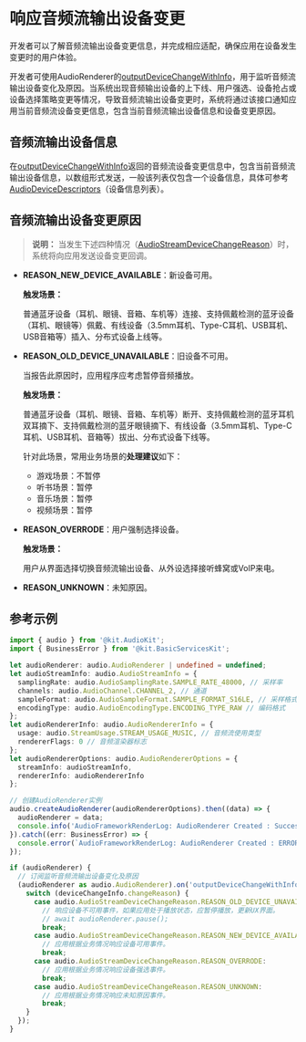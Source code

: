 # 响应音频流输出设备变更

开发者可以了解音频流输出设备变更信息，并完成相应适配，确保应用在设备发生变更时的用户体验。

开发者可使用AudioRenderer的[outputDeviceChangeWithInfo](../../reference/apis-audio-kit/js-apis-audio.md#onoutputdevicechangewithinfo11)，用于监听音频流输出设备变化及原因。当系统出现音频输出设备的上下线、用户强选、设备抢占或设备选择策略变更等情况，导致音频流输出设备变更时，系统将通过该接口通知应用当前音频流设备变更信息，包含当前音频流输出设备信息和设备变更原因。

## 音频流输出设备信息

在[outputDeviceChangeWithInfo](../../reference/apis-audio-kit/js-apis-audio.md#onoutputdevicechangewithinfo11)返回的音频流设备变更信息中，包含当前音频流输出设备信息，以数组形式发送，一般该列表仅包含一个设备信息，具体可参考[AudioDeviceDescriptors](../../reference/apis-audio-kit/js-apis-audio.md#audiodevicedescriptors)（设备信息列表）。

## 音频流输出设备变更原因
> **说明：**
当发生下述四种情况（[AudioStreamDeviceChangeReason](../../reference/apis-audio-kit/js-apis-audio.md#audiostreamdevicechangereason11)）时，系统将向应用发送设备变更回调。

- **REASON_NEW_DEVICE_AVAILABLE**：新设备可用。

  **触发场景：**

  普通蓝牙设备（耳机、眼镜、音箱、车机等）连接、支持佩戴检测的蓝牙设备（耳机、眼镜等）佩戴、有线设备（3.5mm耳机、Type-C耳机、USB耳机、USB音箱等）插入、分布式设备上线等。

- **REASON_OLD_DEVICE_UNAVAILABLE**：旧设备不可用。

  当报告此原因时，应用程序应考虑暂停音频播放。

  **触发场景：**

  普通蓝牙设备（耳机、眼镜、音箱、车机等）断开、支持佩戴检测的蓝牙耳机双耳摘下、支持佩戴检测的蓝牙眼镜摘下、有线设备（3.5mm耳机、Type-C耳机、USB耳机、音箱等）拔出、分布式设备下线等。

  针对此场景，常用业务场景的**处理建议**如下：

  - 游戏场景：不暂停
  - 听书场景：暂停
  - 音乐场景：暂停
  - 视频场景：暂停

- **REASON_OVERRODE**：用户强制选择设备。

  **触发场景：**

  用户从界面选择切换音频流输出设备、从外设选择接听蜂窝或VoIP来电。

- **REASON_UNKNOWN**：未知原因。

## 参考示例

  ```ts
  import { audio } from '@kit.AudioKit';
  import { BusinessError } from '@kit.BasicServicesKit';
  
  let audioRenderer: audio.AudioRenderer | undefined = undefined;
  let audioStreamInfo: audio.AudioStreamInfo = {
    samplingRate: audio.AudioSamplingRate.SAMPLE_RATE_48000, // 采样率
    channels: audio.AudioChannel.CHANNEL_2, // 通道
    sampleFormat: audio.AudioSampleFormat.SAMPLE_FORMAT_S16LE, // 采样格式
    encodingType: audio.AudioEncodingType.ENCODING_TYPE_RAW // 编码格式
  };
  let audioRendererInfo: audio.AudioRendererInfo = {
    usage: audio.StreamUsage.STREAM_USAGE_MUSIC, // 音频流使用类型
    rendererFlags: 0 // 音频渲染器标志
  };
  let audioRendererOptions: audio.AudioRendererOptions = {
    streamInfo: audioStreamInfo,
    rendererInfo: audioRendererInfo
  };
  
  // 创建AudioRenderer实例
  audio.createAudioRenderer(audioRendererOptions).then((data) => {
    audioRenderer = data;
    console.info('AudioFrameworkRenderLog: AudioRenderer Created : Success : Stream Type: SUCCESS');
  }).catch((err: BusinessError) => {
    console.error(`AudioFrameworkRenderLog: AudioRenderer Created : ERROR : ${err}`);
  });
  
  if (audioRenderer) {
    // 订阅监听音频流输出设备变化及原因
    (audioRenderer as audio.AudioRenderer).on('outputDeviceChangeWithInfo', async (deviceChangeInfo: audio.AudioStreamDeviceChangeInfo) => {
      switch (deviceChangeInfo.changeReason) {
        case audio.AudioStreamDeviceChangeReason.REASON_OLD_DEVICE_UNAVAILABLE:
          // 响应设备不可用事件，如果应用处于播放状态，应暂停播放，更新UX界面。
          // await audioRenderer.pause();
          break;
        case audio.AudioStreamDeviceChangeReason.REASON_NEW_DEVICE_AVAILABLE:
          // 应用根据业务情况响应设备可用事件。
          break;
        case audio.AudioStreamDeviceChangeReason.REASON_OVERRODE:
          // 应用根据业务情况响应设备强选事件。
          break;
        case audio.AudioStreamDeviceChangeReason.REASON_UNKNOWN:
          // 应用根据业务情况响应未知原因事件。
          break;
      }
    });
  }
  ```